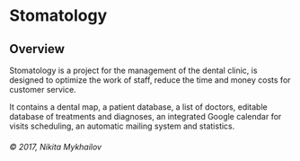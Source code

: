 # Stomatology

## Overview
Stomatology is a project for the management of the dental clinic, is designed to optimize 
the work of staff, reduce the time and money costs for customer service. 

It contains a dental map, a patient database, a list of doctors, editable database of treatments and diagnoses, 
an integrated Google calendar for visits scheduling, an automatic mailing system and statistics.


###### © 2017, Nikita Mykhailov
